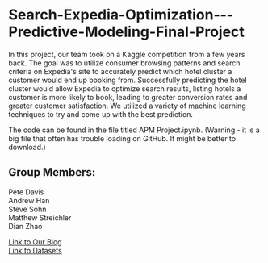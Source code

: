 # Search-Expedia-Optimization---Predictive-Modeling-Final-Project
In this project, our team took on a Kaggle competition from a few years back. The goal was to utilize consumer browsing patterns and search criteria on Expedia's site to accurately predict which hotel cluster a customer would end up booking from. Successfully predicting the hotel cluster would allow Expedia to optimize search results, listing hotels a customer is more likely to book, leading to greater conversion rates and greater customer satisfaction. We utilized a variety of machine learning techniques to try and come up with the best prediction.

The code can be found in the file titled APM Project.ipynb. (Warning - it is a big file that often has trouble loading on GitHub. It might be better to download.)

## Group Members:
Pete Davis\
Andrew Han\
Steve Sohn\
Matthew Streichler\
Dian Zhao

[Link to Our Blog](https://petedavis22.medium.com/seo-search-expedia-optimization-779d728b1374) \
[Link to Datasets](https://www.kaggle.com/c/expedia-hotel-recommendations/data)
